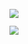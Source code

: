 <a href="https://codeclimate.com/github/shtormlbt/brain-games/maintainability"><img src="https://api.codeclimate.com/v1/badges/a35b272be86137db6d48/maintainability" /></a>

<a href="https://codeclimate.com/github/shtormlbt/brain-games/test_coverage"><img src="https://api.codeclimate.com/v1/badges/a35b272be86137db6d48/test_coverage" /></a>